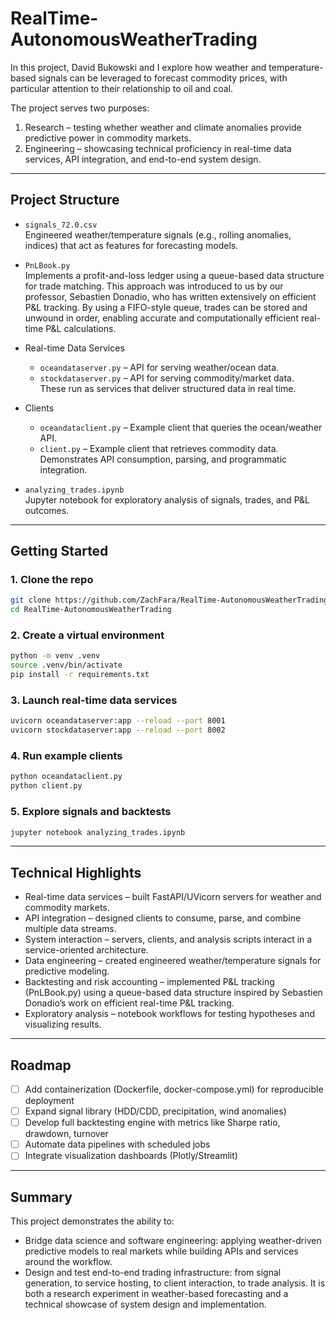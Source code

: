 # RealTime-AutonomousWeatherTrading  

In this project, David Bukowski and I explore how weather and temperature-based signals can be leveraged to forecast commodity prices, with particular attention to their relationship to oil and coal.  

The project serves two purposes:  

1. Research – testing whether weather and climate anomalies provide predictive power in commodity markets.  
2. Engineering – showcasing technical proficiency in real-time data services, API integration, and end-to-end system design.  

---

## Project Structure  

- `signals_72.0.csv`  
  Engineered weather/temperature signals (e.g., rolling anomalies, indices) that act as features for forecasting models.  

- `PnLBook.py`  
  Implements a profit-and-loss ledger using a queue-based data structure for trade matching. This approach was introduced to us by our professor, Sebastien Donadio, who has written extensively on efficient P&L tracking. By using a FIFO-style queue, trades can be stored and unwound in order, enabling accurate and computationally efficient real-time P&L calculations.  

- Real-time Data Services  
  - `oceandataserver.py` – API for serving weather/ocean data.  
  - `stockdataserver.py` – API for serving commodity/market data.  
  These run as services that deliver structured data in real time.  

- Clients  
  - `oceandataclient.py` – Example client that queries the ocean/weather API.  
  - `client.py` – Example client that retrieves commodity data.  
  Demonstrates API consumption, parsing, and programmatic integration.  

- `analyzing_trades.ipynb`  
  Jupyter notebook for exploratory analysis of signals, trades, and P&L outcomes.  

---

## Getting Started  

### 1. Clone the repo  
```bash
git clone https://github.com/ZachFara/RealTime-AutonomousWeatherTrading.git
cd RealTime-AutonomousWeatherTrading
```

### 2. Create a virtual environment
```bash
python -m venv .venv
source .venv/bin/activate
pip install -r requirements.txt
```

### 3. Launch real-time data services
```bash
uvicorn oceandataserver:app --reload --port 8001
uvicorn stockdataserver:app --reload --port 8002
```

### 4. Run example clients
```bash
python oceandataclient.py
python client.py
```

### 5. Explore signals and backtests
```bash
jupyter notebook analyzing_trades.ipynb
```

---

## Technical Highlights
- Real-time data services – built FastAPI/UVicorn servers for weather and commodity markets.
- API integration – designed clients to consume, parse, and combine multiple data streams.
- System interaction – servers, clients, and analysis scripts interact in a service-oriented architecture.
- Data engineering – created engineered weather/temperature signals for predictive modeling.
- Backtesting and risk accounting – implemented P&L tracking (PnLBook.py) using a queue-based data structure inspired by Sebastien Donadio’s work on efficient real-time P&L tracking.
- Exploratory analysis – notebook workflows for testing hypotheses and visualizing results.

---

## Roadmap
- [ ] Add containerization (Dockerfile, docker-compose.yml) for reproducible deployment
- [ ] Expand signal library (HDD/CDD, precipitation, wind anomalies)
- [ ] Develop full backtesting engine with metrics like Sharpe ratio, drawdown, turnover
- [ ] Automate data pipelines with scheduled jobs
- [ ] Integrate visualization dashboards (Plotly/Streamlit)

---

## Summary
This project demonstrates the ability to:
- Bridge data science and software engineering: applying weather-driven predictive models to real markets while building APIs and services around the workflow.
- Design and test end-to-end trading infrastructure: from signal generation, to service hosting, to client interaction, to trade analysis.
It is both a research experiment in weather-based forecasting and a technical showcase of system design and implementation.
